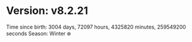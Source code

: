 # Version: v8.2.21
Time since birth: 3004 days, 72097 hours, 4325820 minutes, 259549200 seconds
Season: Winter ❄️
